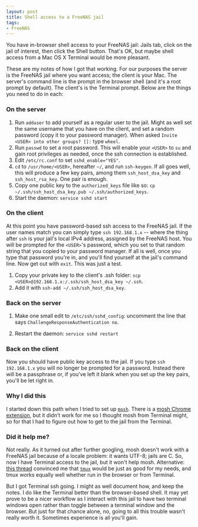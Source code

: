 ```yaml
---
layout: post
title: Shell access to a FreeNAS jail
tags:
- FreeNAS
---
```


You have in-browser shell access to your FreeNAS jail: Jails tab, click on the jail of interest, then click the Shell button. That's OK, but maybe shell access from a Mac OS X Terminal would be more pleasant.

These are my notes of how I got that working. For our purposes the server is the FreeNAS jail where you want access; the client is your Mac. The server's command line is the prompt in the browser shell (and it's a root prompt by default). The client's is the Terminal prompt. Below are the things you need to do in each:

### On the server

1. Run `adduser` to add yourself as a regular user to the jail. Might as well set the same username that you have on the client, and set a random password (copy it to your password manager). When asked `Invite <USER> into other groups? []:` type `wheel`. 
2. Run `passwd` to set a root password. This will enable your `<USER>` to `su` and gain root privileges as needed, once the ssh connection is established.
3. Edit `/etc/rc.conf` to set `sshd_enable="YES"`.
4. `cd` to `/usr/home/<USER>`, hereafter `~/`, and run `ssh-keygen`. If all goes well, this will produce a few key pairs, among them `ssh_host_dsa_key` and `ssh_host_rsa_key`. One pair is enough.
5. Copy one public key to the `authorized_keys` file like so: `cp ~/.ssh/ssh_host_dsa_key.pub ~/.ssh/authorized_keys`.
6. Start the daemon: `service sshd start`

### On the client

At this point you have password-based ssh access to the FreeNAS jail. If the user names match you can simply type `ssh 192.168.1.x` -- where the thing after `ssh` is your jail's local IPv4 address, assigned by the FreeNAS host. You will be prompted for the `<USER>`'s password, which you set to that random string that you copied to your password manager. If all is well, once you type that password you're in, and you'll find yourself at the jail's command line. Now get out with `exit`. This was just a test.

1. Copy your private key to the client's .ssh folder: `scp <USER>@192.168.1.x:/.ssh/ssh_host_dsa_key ~/.ssh`.
2. Add it with `ssh-add ~/.ssh/ssh_host_dsa_key`.

### Back on the server

1. Make one small edit to `/etc/ssh/sshd_config`: uncomment the line that says `ChallengeResponseAuthentication no`.

2. Restart the daemon: `service sshd restart`

### Back on the client

Now you should have public key access to the jail. If you type `ssh 192.168.1.x` you will no longer be prompted for a password. Instead there will be a passphrase or, if you've left it blank when you set up the key pairs, you'll be let right in.

### Why I did this

I started down this path when I tried to set up [`mosh`](https://mosh.mit.edu/). There is a [mosh Chrome extension](https://chrome.google.com/webstore/detail/mosh/ooiklbnjmhbcgemelgfhaeaocllobloj?hl=en), but it didn't work for me so I thought mosh from Terminal might, so for that I had to figure out how to get to the jail from the Terminal.

### Did it help me?

Not really. As it turned out after further googling, mosh doesn't work with a FreeNAS jail because of a locale problem: it wants UTF-8; jails are C. So, now I have Terminal access to the jail, but it won't help mosh. Alternative: [this thread](https://forums.freenas.org/index.php?threads/install-mosh-on-freenas.25429/) convinced me that [`tmux`](http://tmux.sourceforge.net/) would be just as good for my needs, and tmux works equally well whether run in the browser or from Terminal. 

But I got Terminal ssh going. I might as well document how, and keep the notes. I do like the Terminal better than the browser-based shell. It may yet prove to be a nicer workflow as I interact with this jail to have two terminal windows open rather than toggle between a terminal window and the browser. But just for that chance alone, no, going to all this trouble wasn't really worth it. Sometimes experience is all you'll gain.




